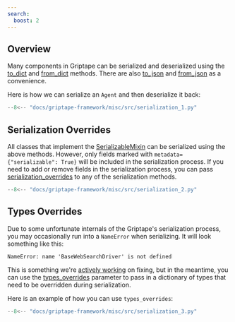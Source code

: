 ```yaml
---
search:
  boost: 2
---
```


## Overview

Many components in Griptape can be serialized and deserialized using the [to_dict](../../reference/griptape/mixins/serializable_mixin.md#griptape.mixins.serializable_mixin.SerializableMixin.to_dict) and [from_dict](../../reference/griptape/mixins/serializable_mixin.md#griptape.mixins.serializable_mixin.SerializableMixin.from_dict) methods.
There are also [to_json](../../reference/griptape/mixins/serializable_mixin.md#griptape.mixins.serializable_mixin.SerializableMixin.to_json) and [from_json](../../reference/griptape/mixins/serializable_mixin.md#griptape.mixins.serializable_mixin.SerializableMixin.from_json) as a convenience.

Here is how we can serialize an `Agent` and then deserialize it back:

```python
--8<-- "docs/griptape-framework/misc/src/serialization_1.py"
```

## Serialization Overrides

All classes that implement the [SerializableMixin](../../reference/griptape/mixins/serializable_mixin.md#griptape.mixins.serializable_mixin.SerializableMixin) can be serialized using the above methods.
However, only fields marked with `metadata={"serializable": True}` will be included in the serialization process.
If you need to add or remove fields in the serialization process, you can pass [serialization_overrides](../../reference/griptape/mixins/serializable_mixin.md#griptape.mixins.serializable_mixin.SerializableMixin.serialization_overrides) to any of the serialization methods.

```python
--8<-- "docs/griptape-framework/misc/src/serialization_2.py"
```

## Types Overrides

Due to some unfortunate internals of the Griptape's serialization process, you may occasionally run into a `NameError` when serializing. It will look something like this:

```text
NameError: name 'BaseWebSearchDriver' is not defined
```

This is something we're [actively working](https://github.com/griptape-ai/griptape/issues/1587) on fixing, but in the meantime, you can use the [types_overrides](../../reference/griptape/mixins/serializable_mixin.md#griptape.mixins.serializable_mixin.SerializableMixin.types_overrides) parameter to pass in a dictionary of types that need to be overridden during serialization.

Here is an example of how you can use `types_overrides`:

```python
--8<-- "docs/griptape-framework/misc/src/serialization_3.py"
```
